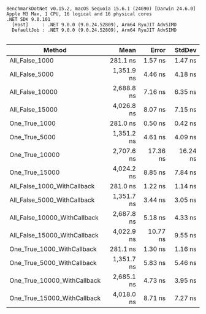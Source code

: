 ```

BenchmarkDotNet v0.15.2, macOS Sequoia 15.6.1 (24G90) [Darwin 24.6.0]
Apple M3 Max, 1 CPU, 16 logical and 16 physical cores
.NET SDK 9.0.101
  [Host]     : .NET 9.0.0 (9.0.24.52809), Arm64 RyuJIT AdvSIMD
  DefaultJob : .NET 9.0.0 (9.0.24.52809), Arm64 RyuJIT AdvSIMD


```
| Method                       | Mean       | Error    | StdDev   |
|----------------------------- |-----------:|---------:|---------:|
| All_False_1000               |   281.1 ns |  1.57 ns |  1.47 ns |
| All_False_5000               | 1,351.9 ns |  4.46 ns |  4.18 ns |
| All_False_10000              | 2,688.8 ns |  7.16 ns |  6.35 ns |
| All_False_15000              | 4,026.8 ns |  8.07 ns |  7.15 ns |
| One_True_1000                |   281.0 ns |  0.50 ns |  0.42 ns |
| One_True_5000                | 1,351.2 ns |  4.61 ns |  4.09 ns |
| One_True_10000               | 2,707.6 ns | 17.36 ns | 16.24 ns |
| One_True_15000               | 4,024.2 ns |  8.85 ns |  7.84 ns |
| All_False_1000_WithCallback  |   281.0 ns |  1.22 ns |  1.14 ns |
| All_False_5000_WithCallback  | 1,351.7 ns |  3.44 ns |  3.05 ns |
| All_False_10000_WithCallback | 2,687.8 ns |  5.18 ns |  4.33 ns |
| All_False_15000_WithCallback | 4,022.9 ns | 10.77 ns |  9.55 ns |
| One_True_1000_WithCallback   |   281.1 ns |  1.30 ns |  1.16 ns |
| One_True_5000_WithCallback   | 1,351.7 ns |  5.83 ns |  5.46 ns |
| One_True_10000_WithCallback  | 2,685.1 ns |  4.73 ns |  3.95 ns |
| One_True_15000_WithCallback  | 4,018.0 ns |  8.71 ns |  7.27 ns |
